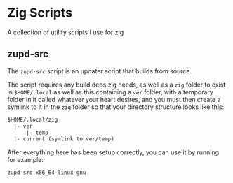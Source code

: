 # Zig Scripts

A collection of utility scripts I use for zig

## zupd-src

The `zupd-src` script is an updater script that builds from source.

The script requires any build deps zig needs, as well as a `zig` folder to exist in `$HOME/.local` as well as this containing
a `ver` folder, with a temporary folder in it called whatever your heart desires, and you must
then create a symlink to it in the `zig` folder so that your directory structure looks like this:

```txt
$HOME/.local/zig
  |- ver
      |- temp
  |- current (symlink to ver/temp)
```

After everything here has been setup correctly, you can use it by running for example:

```bash
zupd-src x86_64-linux-gnu
```
